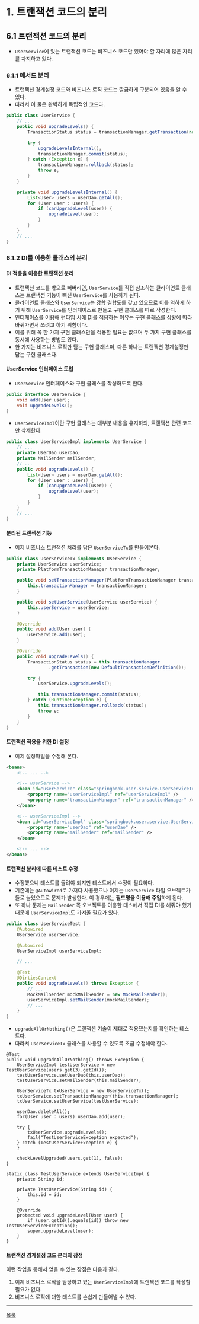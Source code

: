# 1. 트랜잭션 코드의 분리

## 6.1 트랜잭션 코드의 분리

- `UserService`에 있는 트랜잭션 코드는 비즈니스 코드만 있어야 할 자리에 많은 자리를 차지하고 있다.

### 6.1.1 메서드 분리

- 트랜잭션 경계설정 코드와 비즈니스 로직 코드는 깔금하게 구분되어 있음을 알 수 있다.
- 따라서 이 둘은 완벽하게 독립적인 코드다. 

```java
public class UserService {
    // ...
    public void upgradeLevels() {
        TransactionStatus status = transactionManager.getTransaction(new DefaultTransactionDefinition());

        try {
            upgradeLevelsInternal();
            transactionManager.commit(status);
        } catch (Exception e) {
            transactionManager.rollback(status);
            throw e;
        }
    }

    private void upgradeLevelsInternal() {
        List<User> users = userDao.getAll();
        for (User user : users) {
            if (canUpgradeLevel(user)) {
                upgradeLevel(user);
            }
        }
    }
    // ...
}
```

### 6.1.2 DI를 이용한 클래스의 분리

#### DI 적용을 이용한 트랜잭션 분리

- 트랜잭션 코드를 밖으로 빼버리면, `UserService`를 직접 참조하는 클라이언트 클래스는 트랜잭션 기능이 빠진 `UserService`를 사용하게 된다.
- 클라이언트 클래스와 `UserService`는 강합 결합도를 갖고 있으므로 이를 약하게 하기 위해 `UserService`를 인터페이스로 만들고 구현 클래스를 따로 작성한다.
- 인터페이스를 이용해 런타임 시에 DI를 적용하는 이유는 구현 클래스를 상황에 따라 바꿔가면서 쓰려고 하기 위함이다.
- 이를 위해 꼭 한 가지 구현 클래스만을 적용할 필요는 없으며 두 가지 구현 클래스를 동시에 사용하는 방법도 있다.
- 한 가지는 비즈니스 로직만 담는 구현 클래스며, 다른 하나는 트랜잭션 경계설정만 담는 구현 클래스다.

#### UserService 인터페이스 도입

- `UserService` 인터페이스와 구현 클래스를 작성하도록 한다.

```java
public interface UserService {
    void add(User user);
    void upgradeLevels();
}
```

- `UserServiceImpl`이란 구현 클래스는 대부분 내용을 유지하되, 트랜잭션 관련 코드만 삭제한다.

```java
public class UserServiceImpl implements UserService {
    // ...
    private UserDao userDao;
    private MailSender mailSender;
    // ...
    public void upgradeLevels() {
        List<User> users = userDao.getAll();
        for (User user : users) {
            if (canUpgradeLevel(user)) {
                upgradeLevel(user);
            }
        }
    }
    // ...
}
```

#### 분리된 트랜잭션 기능

- 이제 비즈니스 트랜잭션 처리를 담은 `UserServiceTx`를 만들어본다.

```java
public class UserServiceTx implements UserService {
    private UserService userService;
    private PlatformTransactionManager transactionManager;

    public void setTransactionManager(PlatformTransactionManager transactionManager) {
        this.transactionManager = transactionManager;
    }

    public void setUserService(UserService userService) {
        this.userService = userService;
    }

    @Override
    public void add(User user) {
        userService.add(user);
    }

    @Override
    public void upgradeLevels() {
        TransactionStatus status = this.transactionManager
                .getTransaction(new DefaultTransactionDefinition());

        try {
            userService.upgradeLevels();

            this.transactionManager.commit(status);
        } catch (RuntimeException e) {
            this.transactionManager.rollback(status);
            throw e;
        }
    }
}
```

#### 트랜잭션 적용을 위한 DI 설정

- 이제 설정파일을 수정해 본다.

```xml
<beans>
    <!-- ... -->

    <!-- userService -->
    <bean id="userService" class="springbook.user.service.UserServiceTx">
        <property name="userServiceImpl" ref="userServiceImpl" />
        <property name="transactionManager" ref="transactionManager" />
    </bean>

    <!-- userServiceImpl -->
    <bean id="userServiceImpl" class="springbook.user.service.UserServiceImpl">
        <property name="userDao" ref="userDao" />
        <property name="mailSender" ref="mailSender" />
    </bean>

    <!-- ... -->
</beans>
```

#### 트랜잭션 분리에 따른 테스트 수정

- 수정했으니 테스트를 돌려야 되지만 테스트에서 수정이 필요하다.
- 기존에는 `@Autowired`로 가져다 사용했으나 이제는 `UserService` 타입 오브젝트가 둘로 늘었으므로 문제가 발생한다. 이 경우에는 **필드명을 이용해 주입**하게 된다.
- 또 하나 문제는 `MailSender` 목 오브젝트를 이용한 테스에서 직접 DI를 해줘야 했기 때문에 `UserServiceImpl`도 가져올 필요가 있다.

```java
public class UserServiceTest {
    @Autowired
    UserService userService;

    @Autowired
    UserServiceImpl userServiceImpl;

    // ...

    @Test
    @DirtiesContext
    public void upgradeLevels() throws Exception {
        // ...
        MockMailSender mockMailSender = new MockMailSender();
        userServiceImpl.setMailSender(mockMailSender);
        // ...
    }
}
```

- `upgradeAllOrNothing()`은 트랜잭션 기술이 제대로 적용됐는지를 확인하는 테스트다.
- 따라서 `UserServiceTx` 클래스를 사용할 수 있도록 조금 수정해야 한다.

```
@Test
public void upgradeAllOrNothing() throws Exception {
    UserServiceImpl testUserService = new TestUserService(users.get(3).getId());
    testUserService.setUserDao(this.userDao);
    testUserService.setMailSender(this.mailSender);

    UserServiceTx txUserService = new UserServiceTx();
    txUserService.setTransactionManager(this.transactionManager);
    txUserService.setUserService(testUserService);

    userDao.deleteAll();
    for(User user : users) userDao.add(user);

    try {
        txUserService.upgradeLevels();
        fail("TestUserServiceException expected");
    } catch (TestUserServiceException e) {
    }

    checkLevelUpgraded(users.get(1), false);
}

static class TestUserService extends UserServiceImpl {
    private String id;

    private TestUserService(String id) {
        this.id = id;
    }

    @Override
    protected void upgradeLevel(User user) {
        if (user.getId().equals(id)) throw new TestUserServiceException();
        super.upgradeLevel(user);
    }
}
```

#### 트랜잭션 경계설정 코드 분리의 장점

이런 작업을 통해서 얻을 수 있는 장점은 다음과 같다.

1. 이제 비즈니스 로직을 담당하고 있는 `UserServiceImpl`에 트랜잭션 코드를 작성할 필요가 없다.
2. 비즈니스 로직에 대한 테스트를 손쉽게 만들어낼 수 있다.

---
[목록](./index.md)